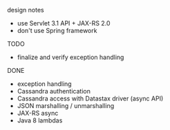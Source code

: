 
design notes
- use Servlet 3.1 API + JAX-RS 2.0
- don't use Spring framework

TODO
- finalize and verify exception handling

DONE
- exception handling
- Cassandra authentication
- Cassandra access with Datastax driver (async API)
- JSON marshalling / unmarshalling
- JAX-RS async
- Java 8 lambdas
